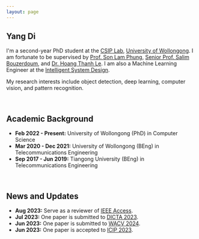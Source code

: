 ```yaml
---
layout: page
---
```


## Yang Di

I'm a second-year PhD student at the [CSIP Lab](https://www.uow.edu.au/engineering-information-sciences/research/signals-information-and-communications-research-institute-sicom/), [University of Wollongong](https://www.uow.edu.au/). I am fortunate to be supervised by [Prof. Son Lam Phung](https://scholars.uow.edu.au/lam-phung), [Senior Prof. Salim Bouzerdoum](https://scholars.uow.edu.au/a-bouzerdoum), and [Dr. Hoang Thanh Le](https://scholars.uow.edu.au/thanh-le-hoang). I am also a Machine Learning Engineer at the [Intelligent System Design](https://isd.ai/).

My research interests include object detection, deep learning, computer vision, and pattern recognition. 

<br>

## Academic Background

- **Feb 2022 - Present:** University of Wollongong (PhD) in Computer Science
- **Mar 2020 - Dec 2021:** University of Wollongong (BEng) in Telecommunications Engineering
- **Sep 2017 - Jun 2019:** Tiangong University (BEng) in Telecommunications Engineering

<br>

## News and Updates

- **Aug 2023:** Serve as a reviewer of [IEEE Access](https://ieeeaccess.ieee.org/).
- **Jul 2023:** One paper is submitted to [DICTA 2023](https://www.dictaconference.org/).
- **Jun 2023:** One paper is submitted to [WACV 2024](https://wacv2024.thecvf.com/).
- **Jun 2023:** One paper is accepted to [ICIP 2023](https://2023.ieeeicip.org/). <br>
